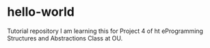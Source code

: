 # hello-world
Tutorial repository 
I am learning this for Project 4 of ht eProgramming Structures and Abstractions Class at OU.
